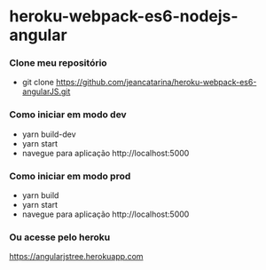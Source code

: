 # heroku-webpack-es6-nodejs-angular

### Clone meu repositório
- git clone https://github.com/jeancatarina/heroku-webpack-es6-angularJS.git

### Como iniciar em modo dev
- yarn build-dev
- yarn start
- navegue para aplicação http://localhost:5000

### Como iniciar em modo prod
- yarn build
- yarn start
- navegue para aplicação http://localhost:5000

### Ou acesse pelo heroku
https://angularjstree.herokuapp.com